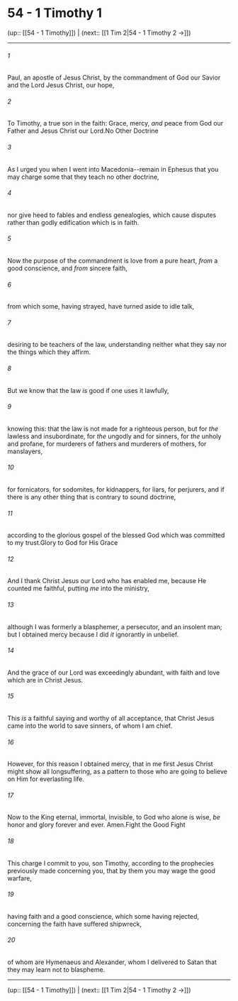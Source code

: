 # 54 - 1 Timothy 1

(up:: [[54 - 1 Timothy]]) | (next:: [[1 Tim 2|54 - 1 Timothy 2 →]])

***


###### 1 
Paul, an apostle of Jesus Christ, by the commandment of God our Savior and the Lord Jesus Christ, our hope, 

###### 2 
To Timothy, a true son in the faith: Grace, mercy, _and_ peace from God our Father and Jesus Christ our Lord.No Other Doctrine 

###### 3 
As I urged you when I went into Macedonia--remain in Ephesus that you may charge some that they teach no other doctrine, 

###### 4 
nor give heed to fables and endless genealogies, which cause disputes rather than godly edification which is in faith. 

###### 5 
Now the purpose of the commandment is love from a pure heart, _from_ a good conscience, and _from_ sincere faith, 

###### 6 
from which some, having strayed, have turned aside to idle talk, 

###### 7 
desiring to be teachers of the law, understanding neither what they say nor the things which they affirm. 

###### 8 
But we know that the law _is_ good if one uses it lawfully, 

###### 9 
knowing this: that the law is not made for a righteous person, but for _the_ lawless and insubordinate, for _the_ ungodly and for sinners, for _the_ unholy and profane, for murderers of fathers and murderers of mothers, for manslayers, 

###### 10 
for fornicators, for sodomites, for kidnappers, for liars, for perjurers, and if there is any other thing that is contrary to sound doctrine, 

###### 11 
according to the glorious gospel of the blessed God which was committed to my trust.Glory to God for His Grace 

###### 12 
And I thank Christ Jesus our Lord who has enabled me, because He counted me faithful, putting _me_ into the ministry, 

###### 13 
although I was formerly a blasphemer, a persecutor, and an insolent man; but I obtained mercy because I did _it_ ignorantly in unbelief. 

###### 14 
And the grace of our Lord was exceedingly abundant, with faith and love which are in Christ Jesus. 

###### 15 
This _is_ a faithful saying and worthy of all acceptance, that Christ Jesus came into the world to save sinners, of whom I am chief. 

###### 16 
However, for this reason I obtained mercy, that in me first Jesus Christ might show all longsuffering, as a pattern to those who are going to believe on Him for everlasting life. 

###### 17 
Now to the King eternal, immortal, invisible, to God who alone is wise, _be_ honor and glory forever and ever. Amen.Fight the Good Fight 

###### 18 
This charge I commit to you, son Timothy, according to the prophecies previously made concerning you, that by them you may wage the good warfare, 

###### 19 
having faith and a good conscience, which some having rejected, concerning the faith have suffered shipwreck, 

###### 20 
of whom are Hymenaeus and Alexander, whom I delivered to Satan that they may learn not to blaspheme.

***

(up:: [[54 - 1 Timothy]]) | (next:: [[1 Tim 2|54 - 1 Timothy 2 →]])
